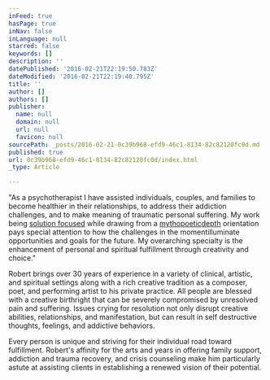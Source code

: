 ```yaml
---
inFeed: true
hasPage: true
inNav: false
inLanguage: null
starred: false
keywords: []
description: ''
datePublished: '2016-02-21T22:19:50.783Z'
dateModified: '2016-02-21T22:19:40.795Z'
title: ''
author: []
authors: []
publisher:
  name: null
  domain: null
  url: null
  favicon: null
sourcePath: _posts/2016-02-21-0c39b968-efd9-46c1-8134-82c82120fc0d.md
published: true
url: 0c39b968-efd9-46c1-8134-82c82120fc0d/index.html
_type: Article

---
```

"As a psychotherapist I have assisted individuals, couples, and families to become healthier in their relationships, to address their addiction challenges, and to make meaning of traumatic personal suffering.  My work being [solution focused][0] while drawing from a [mythopoetic][1][depth][2] orientation pays special attention to how the challenges in the moment[][3]illuminate opportunities and goals for the future.  My overarching specialty is the enhancement of personal and spiritual fulfillment through creativity and choice." 

Robert brings over 30 years of experience in a variety of clinical, artistic, and spiritual settings along with a rich creative tradition as a composer, poet, and performing artist to his private practice.  All people are blessed with a creative birthright that can be severely compromised by unresolved pain and suffering.  Issues crying for resolution not only disrupt creative abilities, relationships, and manifestation, but can result in self destructive thoughts, feelings, and addictive behaviors. 

Every person is unique and striving for their individual road toward fulfillment. Robert's affinity for the arts and years in offering family support, addiction and trauma recovery, and crisis counseling make him particularly astute at assisting clients in establishing a renewed vision of their potential. 

[0]: https://en.wikipedia.org/wiki/Brief_psychotherapy
[1]: http://dictionary.reference.com/browse/mythopoetic
[2]: http://www.pacifica.edu/about-pacifica/what-is-depth-psychology
[3]: http://www.pacifica.edu/whatisdepth.aspx